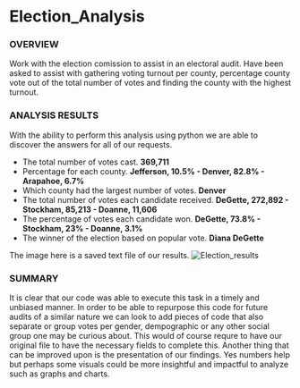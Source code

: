 # Election_Analysis

### OVERVIEW

Work with the election comission to assist in an electoral audit. Have been asked to assist with gathering voting turnout per county, percentage county vote out of the total number of votes and finding the county with the highest turnout.

### ANALYSIS RESULTS

With the ability to perform this analysis using python we are able to discover the answers for all of our requests.

  * The total number of votes cast. **369,711**
  * Percentage for each county.  **Jefferson, 10.5% - Denver, 82.8% - Arapahoe, 6.7%**
  * Which county had the largest number of votes.  **Denver**
  * The total number of votes each candidate received.  **DeGette, 272,892 - Stockham, 85,213 - Doanne, 11,606**
  * The percentage of votes each candidate won.  **DeGette, 73.8% - Stockham, 23% - Doanne, 3.1%**
  * The winner of the election based on popular vote.  **Diana DeGette**
  
The image here is a saved text file of our results.
![Election_results](https://user-images.githubusercontent.com/107452167/201805520-85cefd9e-24ee-4f1f-abab-8c93a73f89ea.png)

### SUMMARY

It is clear that our code was able to execute this task in a timely and unbiased manner. In order to be able to repurpose this code for future audits of a similar nature we can look to add pieces of code that also separate or group votes per gender, dempographic or any other social group one may be curious about. This would of course requre to have our original file to have the necessary fields to complete this. Another thing that can be improved upon is the presentation of our findings. Yes numbers help but perhaps some visuals could be more insightful and impactful to analyze such as graphs and charts.

